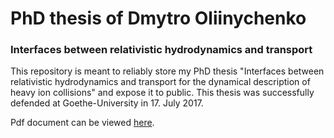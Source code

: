 # PhD thesis of Dmytro Oliinychenko
### Interfaces between relativistic hydrodynamics and transport

This repository is meant to reliably store my PhD thesis "Interfaces between relativistic hydrodynamics and transport for the dynamical description of heavy ion collisions" and expose it to public. This thesis was successfully defended at Goethe-University in 17. July 2017.

Pdf document can be viewed [here](https://www.overleaf.com/read/psqrdskfkfxx).
